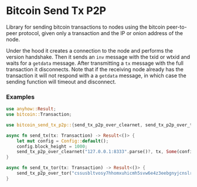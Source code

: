 # Bitcoin Send Tx P2P

Library for sending bitcoin transactions to nodes using the bitcoin 
peer-to-peer protocol, given only a transaction and the IP or onion address of
the node.

Under the hood it creates a connection to the node and performs the version
handshake. Then it sends an `inv` message with the txid or wtxid and waits
for a `getdata` message. After transmitting a `tx` message with the full
transaction it disconnects. Note that if the receiving node already has the
transaction it will not respond with a a `getdata` message, in which case
the sending function will timeout and disconnect.

### Examples


```rust
use anyhow::Result;
use bitcoin::Transaction;

use bitcoin_send_tx_p2p::{send_tx_p2p_over_clearnet, send_tx_p2p_over_tor, Config};

async fn send_tx(tx: Transaction) -> Result<()> {
    let mut config = Config::default();
    config.block_height = 1000;
    send_tx_p2p_over_clearnet("127.0.0.1:8333".parse()?, tx, Some(config)).await
}

async fn send_tx_tor(tx: Transaction) -> Result<()> {
    send_tx_p2p_over_tor("cssusbltvosy7hhomxuhicmh5svw6e4z3eebgnyjcnslrloiy5m27pid.onion:8333", tx, None).await
}
```